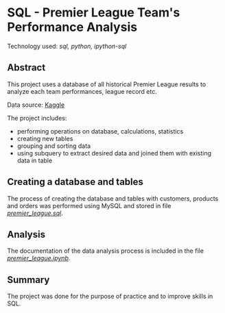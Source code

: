 # SQL - Premier League Team's Performance Analysis

Technology used: *sql, python, ipython-sql*

## Abstract

This project uses a database of all historical Premier League results to analyze each team performances, league record etc.

Data source: [Kaggle](https://www.kaggle.com/datasets/evangower/premier-league-matches-19922022)

The project includes:
- performing operations on database, calculations, statistics
- creating new tables
- grouping and sorting data
- using subquery to extract desired data and joined them with existing data in table


## Creating a database and tables

The process of creating the database and tables with customers, products and orders was performed using MySQL and stored in file [*premier_league.sql*](https://github.com/lucjankonopka/sql_premier_league/blob/main/premier_league.sql).

## Analysis

The documentation of the data analysis process is included in the file [*premier_league.ipynb*](https://github.com/lucjankonopka/sql_premier_league/blob/main/premier_league.ipynb).

## Summary

The project was done for the purpose of practice and to improve skills in SQL.
